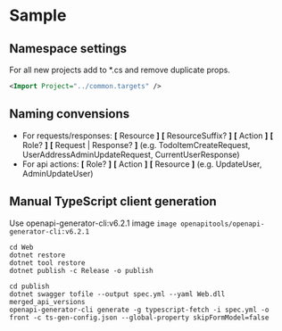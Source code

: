 # Sample

## Namespace settings
For all new projects add to *.cs and remove duplicate props.
```xml
<Import Project="../common.targets" />
```

## Naming convensions
- For requests/responses: **[** Resource **]** **[** ResourceSuffix? **]** **[** Action **]** **[** Role? **]** **[** Request | Response? **]** (e.g. TodoItemCreateRequest, UserAddressAdminUpdateRequest, CurrentUserResponse)
- For api actions: **[** Role? **]** **[** Action **]** **[** Resource **]** (e.g. UpdateUser, AdminUpdateUser)

## Manual TypeScript client generation
Use openapi-generator-cli:v6.2.1
image `image openapitools/openapi-generator-cli:v6.2.1`
```
cd Web
dotnet restore
dotnet tool restore
dotnet publish -c Release -o publish

cd publish
dotnet swagger tofile --output spec.yml --yaml Web.dll merged_api_versions
openapi-generator-cli generate -g typescript-fetch -i spec.yml -o front -c ts-gen-config.json --global-property skipFormModel=false
```